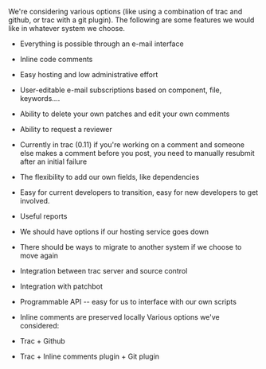 
We're considering various options (like using a combination of trac and github, or trac with a git plugin).  The following are some features we would like in whatever system we choose. 

* Everything is possible through an e-mail interface 
* Inline code comments 
* Easy hosting and low administrative effort 
* User-editable e-mail subscriptions based on component, file, keywords.... 
* Ability to delete your own patches and edit your own comments 
* Ability to request a reviewer 
* Currently in trac (0.11) if you're working on a comment and someone else makes a comment before you post, you need to manually resubmit after an initial failure 
* The flexibility to add our own fields, like dependencies 
* Easy for current developers to transition, easy for new developers to get involved. 
* Useful reports 
* We should have options if our hosting service goes down 
* There should be ways to migrate to another system if we choose to move again 
* Integration between trac server and source control 
* Integration with patchbot 
* Programmable API -- easy for us to interface with our own scripts 
* Inline comments are preserved locally 
Various options we've considered: 

* Trac + Github 
* Trac + Inline comments plugin + Git plugin 